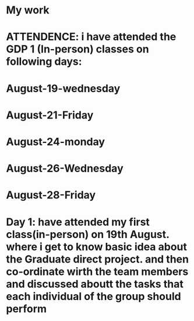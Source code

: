 # My work

# ATTENDENCE: i have attended the GDP 1 (In-person) classes on following days:
# August-19-wednesday
# August-21-Friday
# August-24-monday
# August-26-Wednesday
# August-28-Friday
# Day 1: have attended my first class(in-person) on 19th August. where i get to know basic idea about the Graduate direct project. and then co-ordinate wirth the team members and discussed aboutt the tasks that each individual of the group should perform 
